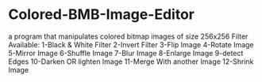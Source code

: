 # Colored-BMB-Image-Editor

a program that manipulates colored bitmap images of size 256x256 
 Filter Available:
  1-Black & White Filter
  2-Invert Filter
  3-Flip Image
  4-Rotate Image
  5-Mirror Image
  6-Shuffle Image
  7-Blur Image
  8-Enlarge Image
  9-detect Edges
  10-Darken OR lighten Image
  11-Merge With another Image
  12-Shrink Image
